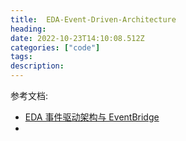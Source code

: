 ```yaml
---
title:  EDA-Event-Driven-Architecture
heading:
date: 2022-10-23T14:10:08.512Z
categories: ["code"]
tags: 
description: 
---
```


参考文档:
- [EDA 事件驱动架构与 EventBridge](https://baijiahao.baidu.com/s?id=1713756075219384676&wfr=spider&for=pc)
- 
